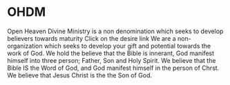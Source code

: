 # OHDM
Open Heaven Divine Ministry is a non denomination which seeks to develop believers towards maturity
Click on the desire link
We are a non-organization which seeks to develop your gift and potential towards the work of God.
We hold the believe that the Bible is innerant, God manifest himself into three person; Father, Son and Holy Spirit.
We believe that the Bible IS the Word of God, and God manifest himself in the person of Chrst. We believe that Jesus Christ is the the Son of God. 
